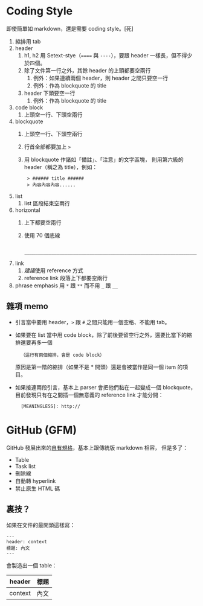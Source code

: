 Coding Style
============
即使簡單如 markdown，還是需要 coding style。[死]

1. 縮排用 tab
1. header
	1. h1, h2 用 Setext-stye（`====` 與 `----`），要跟 header 一樣長，但不得少於四個。
	1. 除了文件第一行之外，其餘 header 的上頭都要空兩行
		1. 例外：如果連續兩個 header，則 header 之間只要空一行
		1. 例外：作為 blockquote 的 title
	1. header 下頭要空一行
		1. 例外：作為 blockquote 的 title
1. code block
	1. 上頭空一行、下頭空兩行
1. blockquote
	1. 上頭空一行、下頭空兩行
	1. 行首全部都要加上 `>`
	1. 用 blockquote 作諸如「備註」、「注意」的文字區塊，
		則用第六級的 header（稱之為 title），例如：
		
			> ###### title ######
			> 內容內容內容......
1. list
	1. list 區段結束空兩行
1. horizontal
	1. 上下都要空兩行
	1. 使用 70 個底線
 
			______________________________________________________________________
	
1. link
	1. *建議*使用 reference 方式
	1. reference link 段落上下都要空兩行
1. phrase emphasis 用 `*` 跟 `**` 而不用 `_` 跟 `__`


雜項 memo
---------
* 引言當中要用 header，`>` 跟 `#` 之間只能用一個空格、不能用 tab。
* 如果要在 list 當中用 code block，除了前後要留空行之外，還要比當下的縮排還要再多一個

		（這行有兩個縮排，會是 code block）

  原因是第一階的縮排（如果不是 \* 開頭）還是會被當作是同一個 item 的項目。
* 如果接連兩段引言，基本上 parser 會把他們黏在一起變成一個 blockquote，
	目前發現只有在之間插一個無意義的 reference link 才能分開：

        [MEANINGLESS]: http://
		

GitHub (GFM)
============

GitHub 發展出來的[自有規格][GFM]，基本上跟傳統版 markdown 相容，
但是多了：

* Table
* Task list
* 刪除線
* 自動轉 hyperlink
* 禁止原生 HTML 碼


[GFM]: https://github.github.com/gfm/


裏技？
------

如果在文件的最開頭這樣寫：

	---
	header: context
	標題: 內文
	---


會製造出一個 table：


| header  | 標題 |
| ------- | ---- |
| context | 內文 |
